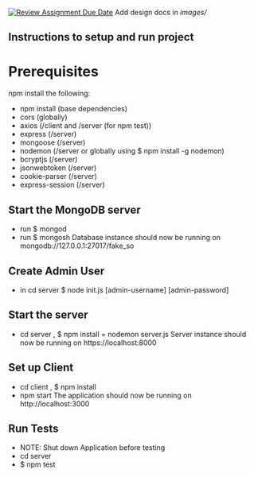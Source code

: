 [![Review Assignment Due Date](https://classroom.github.com/assets/deadline-readme-button-24ddc0f5d75046c5622901739e7c5dd533143b0c8e959d652212380cedb1ea36.svg)](https://classroom.github.com/a/tRxoBzS5)
Add design docs in *images/*

## Instructions to setup and run project
# Prerequisites 
npm install the following:
- npm install (base dependencies)
- cors (globally)
- axios (/client and /server (for npm test))
- express (/server)
- mongoose (/server)
- nodemon (/server or globally using $ npm install -g nodemon)
- bcryptjs (/server)
- jsonwebtoken (/server)
- cookie-parser (/server)
- express-session (/server)
## Start the MongoDB server
- run $ mongod 
- run $ mongosh
Database instance should now be running on mongodb://127.0.0.1:27017/fake_so
## Create Admin User
- in cd server $ node init.js [admin-username] [admin-password]
## Start the server
- cd server , $ npm install
= nodemon server.js
Server instance should now be running on https://localhost:8000
## Set up Client
- cd client , $ npm install
- npm start
The application should now be running on http://localhost:3000
## Run Tests
- NOTE: Shut down Application before testing
- cd server
- $ npm test
